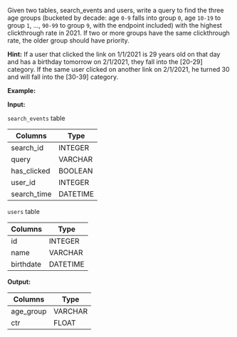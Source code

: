 ﻿
Given two tables, search_events and users, write a query to find the three age groups (bucketed by decade: age  `0-9`  falls into group  `0`, age  `10-19`  to group  `1`, …,  `90-99`  to group  `9`, with the endpoint included) with the highest clickthrough rate in 2021. If two or more groups have the same clickthrough rate, the older group should have priority.

**Hint:**  If a user that clicked the link on 1/1/2021 is 29 years old on that day and has a birthday tomorrow on 2/1/2021, they fall into the [20-29] category. If the same user clicked on another link on 2/1/2021, he turned 30 and will fall into the [30-39] category.

**Example:**

**Input:**

`search_events`  table


|   Columns   |   Type   |
|-------------|----------|
| search_id   | INTEGER  |
| query       | VARCHAR  |
| has_clicked | BOOLEAN  |
| user_id     | INTEGER  |
| search_time | DATETIME |



`users`  table


|  Columns  |   Type   |
|-----------|----------|
| id        | INTEGER  |
| name      | VARCHAR  |
| birthdate | DATETIME |



**Output:**



|  Columns  |  Type   |
|-----------|---------|
| age_group | VARCHAR |
| ctr       | FLOAT   |


